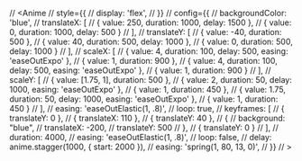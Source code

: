 // <Anime
                //     style={{
                //         display: 'flex',
                //     }}
                //     config={{
                //         backgroundColor: 'blue',
                //         translateX: [
                //             { value: 250, duration: 1000, delay: 1500 },
                //             { value: 0, duration: 1000, delay: 500 }
                //         ],
                //         translateY: [
                //             { value: -40, duration: 500 },
                //             { value: 40, duration: 500, delay: 1000 },
                //             { value: 0, duration: 500, delay: 1000 }
                //         ],
                //         scaleX: [
                //             { value: 4, duration: 100, delay: 500, easing: 'easeOutExpo' },
                //             { value: 1, duration: 900 },
                //             { value: 4, duration: 100, delay: 500, easing: 'easeOutExpo' },
                //             { value: 1, duration: 900 }
                //         ],
                //         scaleY: [
                //             { value: [1.75, 1], duration: 500 },
                //             { value: 2, duration: 50, delay: 1000, easing: 'easeOutExpo' },
                //             { value: 1, duration: 450 },
                //             { value: 1.75, duration: 50, delay: 1000, easing: 'easeOutExpo' },
                //             { value: 1, duration: 450 }
                //         ],
                //         easing: 'easeOutElastic(1, .8)',
                //         loop: true,
                //         keyframes: [
                //             { translateY: 0 },
                //             { translateX: 110 },
                //             { translateY: 40 },
                //             {
                //                 background: "blue",
                //                 translateX: -200,
                //                 translateY: 500
                //             },
                //             { translateY: 0 }
                //         ],
                //         duration: 4000,
                //         easing: 'easeOutElastic(1, .8)',
                //         loop: false,
                //         delay: anime.stagger(1000, { start: 2000 }),
                //         easing: 'spring(1, 80, 13, 0)',
                //     }}
                // >




  